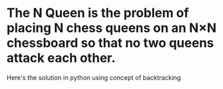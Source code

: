 # The N Queen is the problem of placing N chess queens on an N×N chessboard so that no two queens attack each other.
Here's the solution in python using concept of backtracking 

